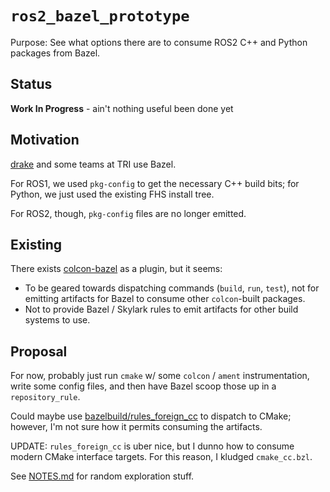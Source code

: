 # `ros2_bazel_prototype`

Purpose: See what options there are to consume ROS2 C++ and Python packages
from Bazel.

## Status

**Work In Progress** - ain't nothing useful been done yet

## Motivation

[drake](https://drake.mit.edu) and some teams at TRI use Bazel.

For ROS1, we used `pkg-config` to get the necessary C++ build bits; for Python,
we just used the existing FHS install tree.

For ROS2, though, `pkg-config` files are no longer emitted.

## Existing

There exists [colcon-bazel](https://github.com/colcon/colcon-bazel) as a
plugin, but it seems:
* To be geared towards dispatching commands (`build`, `run`, `test`),
not for emitting artifacts for Bazel to consume other `colcon`-built
packages.
* Not to provide Bazel / Skylark rules to emit artifacts for other build
systems to use.

## Proposal

For now, probably just run `cmake` w/ some `colcon` / `ament` instrumentation,
write some config files, and then have Bazel scoop those up in a
`repository_rule`.

Could maybe use [bazelbuild/rules_foreign_cc](https://github.com/bazelbuild/rules_foreign_cc)
to dispatch to CMake; however, I'm not sure how it permits consuming the
artifacts.

UPDATE: `rules_foreign_cc` is uber nice, but I dunno how to consume modern
CMake interface targets. For this reason, I kludged `cmake_cc.bzl`.

See [NOTES.md](./NOTES.md) for random exploration stuff.
